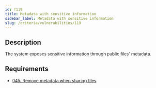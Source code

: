 ```yaml
---
id: f119
title: Metadata with sensitive information
sidebar_label: Metadata with sensitive information
slug: /criteria/vulnerabilities/119
---
```


## Description

The system exposes sensitive information
through public files' metadata.

## Requirements

- [045. Remove metadata when sharing files](/criteria/requirements/045)

